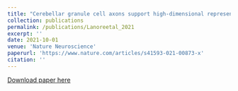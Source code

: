 ```yaml
---
title: "Cerebellar granule cell axons support high-dimensional representations"
collection: publications
permalink: /publications/Lanoreetal_2021
excerpt: ''
date: 2021-10-01
venue: 'Nature Neuroscience'
paperurl: 'https://www.nature.com/articles/s41593-021-00873-x'
citation: ''
---
```

[Download paper here](http://harshagurnani.github.io/files/Lanoreetal_2021.pdf)
